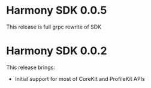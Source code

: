 # Harmony SDK 0.0.5

This release is full grpc rewrite of SDK

# Harmony SDK 0.0.2

This release brings:
 - Initial support for most of CoreKit and ProfileKit APIs
